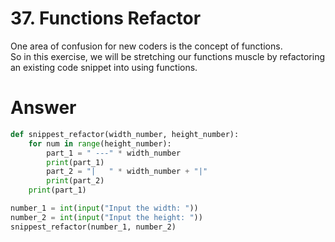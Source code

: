# 37. Functions Refactor

One area of confusion for new coders is the concept of functions.    
So in this exercise, we will be stretching our functions muscle by refactoring an existing code snippet into using functions.

# Answer

```python
def snippest_refactor(width_number, height_number):
    for num in range(height_number):
        part_1 = " ---" * width_number
        print(part_1)
        part_2 = "|   " * width_number + "|"
        print(part_2)
    print(part_1)

number_1 = int(input("Input the width: "))
number_2 = int(input("Input the height: "))
snippest_refactor(number_1, number_2)
```
